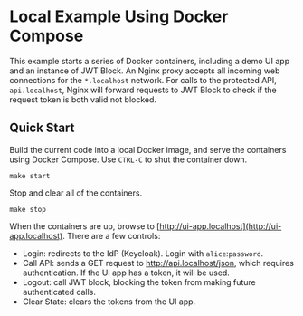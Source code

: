 # Local Example Using Docker Compose

This example starts a series of Docker containers, including a demo UI app and an instance of JWT Block. An Nginx proxy accepts all incoming web connections for the `*.localhost` network. For calls to the protected API, `api.localhost`, Nginx will forward requests to JWT Block to check if the request token is both valid not blocked.


## Quick Start

Build the current code into a local Docker image, and serve the containers
using Docker Compose. Use `CTRL-C` to shut the container down.

```
make start
```

Stop and clear all of the containers.

```
make stop
```

When the containers are up, browse to [http://ui-app.localhost](http://ui-app.localhost). There are a few controls:
- Login: redirects to the IdP (Keycloak). Login with `alice`:`password`.
- Call API: sends a GET request to http://api.localhost/json, which
    requires authentication. If the UI app has a token, it will be used.
- Logout: call JWT block, blocking the token from making future
    authenticated calls.
- Clear State: clears the tokens from the UI app.
